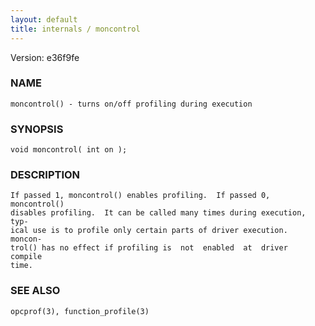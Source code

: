 ```yaml
---
layout: default
title: internals / moncontrol
---
```


Version: e36f9fe




### NAME
    moncontrol() - turns on/off profiling during execution


### SYNOPSIS
    void moncontrol( int on );


### DESCRIPTION
    If passed 1, moncontrol() enables profiling.  If passed 0, moncontrol()
    disables profiling.  It can be called many times during execution, typ‐
    ical use is to profile only certain parts of driver execution.  moncon‐
    trol() has no effect if profiling is  not  enabled  at  driver  compile
    time.


### SEE ALSO
    opcprof(3), function_profile(3)



